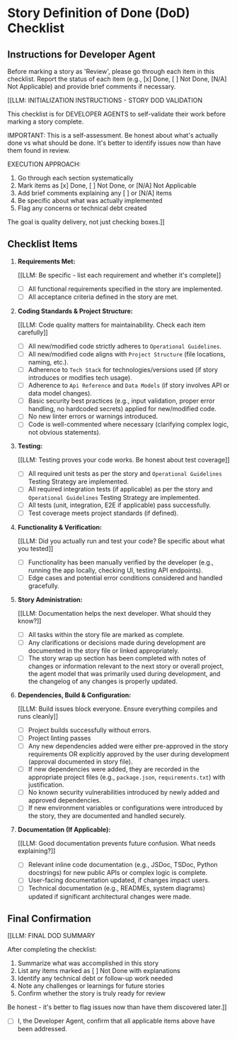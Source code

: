 # Story Definition of Done (DoD) Checklist

## Instructions for Developer Agent

Before marking a story as 'Review', please go through each item in this
checklist. Report the status of each item (e.g., [x] Done, [ ] Not Done, [N/A]
Not Applicable) and provide brief comments if necessary.

[[LLM: INITIALIZATION INSTRUCTIONS - STORY DOD VALIDATION

This checklist is for DEVELOPER AGENTS to self-validate their work before
marking a story complete.

IMPORTANT: This is a self-assessment. Be honest about what's actually done vs
what should be done. It's better to identify issues now than have them found in
review.

EXECUTION APPROACH:

1. Go through each section systematically
2. Mark items as [x] Done, [ ] Not Done, or [N/A] Not Applicable
3. Add brief comments explaining any [ ] or [N/A] items
4. Be specific about what was actually implemented
5. Flag any concerns or technical debt created

The goal is quality delivery, not just checking boxes.]]

## Checklist Items

1. **Requirements Met:**

   [[LLM: Be specific - list each requirement and whether it's complete]]

   - [ ] All functional requirements specified in the story are implemented.
   - [ ] All acceptance criteria defined in the story are met.

2. **Coding Standards & Project Structure:**

   [[LLM: Code quality matters for maintainability. Check each item carefully]]

   - [ ] All new/modified code strictly adheres to `Operational Guidelines`.
   - [ ] All new/modified code aligns with `Project Structure` (file locations,
         naming, etc.).
   - [ ] Adherence to `Tech Stack` for technologies/versions used (if story
         introduces or modifies tech usage).
   - [ ] Adherence to `Api Reference` and `Data Models` (if story involves API
         or data model changes).
   - [ ] Basic security best practices (e.g., input validation, proper error
         handling, no hardcoded secrets) applied for new/modified code.
   - [ ] No new linter errors or warnings introduced.
   - [ ] Code is well-commented where necessary (clarifying complex logic, not
         obvious statements).

3. **Testing:**

   [[LLM: Testing proves your code works. Be honest about test coverage]]

   - [ ] All required unit tests as per the story and `Operational Guidelines`
         Testing Strategy are implemented.
   - [ ] All required integration tests (if applicable) as per the story and
         `Operational Guidelines` Testing Strategy are implemented.
   - [ ] All tests (unit, integration, E2E if applicable) pass successfully.
   - [ ] Test coverage meets project standards (if defined).

4. **Functionality & Verification:**

   [[LLM: Did you actually run and test your code? Be specific about what you tested]]

   - [ ] Functionality has been manually verified by the developer (e.g.,
         running the app locally, checking UI, testing API endpoints).
   - [ ] Edge cases and potential error conditions considered and handled
         gracefully.

5. **Story Administration:**

   [[LLM: Documentation helps the next developer. What should they know?]]

   - [ ] All tasks within the story file are marked as complete.
   - [ ] Any clarifications or decisions made during development are documented
         in the story file or linked appropriately.
   - [ ] The story wrap up section has been completed with notes of changes or
         information relevant to the next story or overall project, the agent
         model that was primarily used during development, and the changelog of
         any changes is properly updated.

6. **Dependencies, Build & Configuration:**

   [[LLM: Build issues block everyone. Ensure everything compiles and runs cleanly]]

   - [ ] Project builds successfully without errors.
   - [ ] Project linting passes
   - [ ] Any new dependencies added were either pre-approved in the story
         requirements OR explicitly approved by the user during development
         (approval documented in story file).
   - [ ] If new dependencies were added, they are recorded in the appropriate
         project files (e.g., `package.json`, `requirements.txt`) with
         justification.
   - [ ] No known security vulnerabilities introduced by newly added and
         approved dependencies.
   - [ ] If new environment variables or configurations were introduced by the
         story, they are documented and handled securely.

7. **Documentation (If Applicable):**

   [[LLM: Good documentation prevents future confusion. What needs explaining?]]

   - [ ] Relevant inline code documentation (e.g., JSDoc, TSDoc, Python
         docstrings) for new public APIs or complex logic is complete.
   - [ ] User-facing documentation updated, if changes impact users.
   - [ ] Technical documentation (e.g., READMEs, system diagrams) updated if
         significant architectural changes were made.

## Final Confirmation

[[LLM: FINAL DOD SUMMARY

After completing the checklist:

1. Summarize what was accomplished in this story
2. List any items marked as [ ] Not Done with explanations
3. Identify any technical debt or follow-up work needed
4. Note any challenges or learnings for future stories
5. Confirm whether the story is truly ready for review

Be honest - it's better to flag issues now than have them discovered later.]]

- [ ] I, the Developer Agent, confirm that all applicable items above have been
      addressed.
